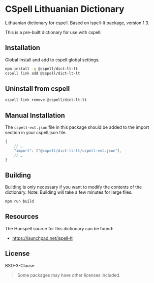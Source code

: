 # CSpell Lithuanian Dictionary

Lithuanian dictionary for cspell. Based on ispell-lt package, version 1.3.

This is a pre-built dictionary for use with cspell.

## Installation

Global Install and add to cspell global settings.

```sh
npm install -g @cspell/dict-lt-lt
cspell link add @cspell/dict-lt-lt
```

## Uninstall from cspell

```sh
cspell link remove @cspell/dict-lt-lt
```

## Manual Installation

The `cspell-ext.json` file in this package should be added to the import section in your cspell.json file.

```javascript
{
    // …
    "import": ["@cspell/dict-lt-lt/cspell-ext.json"],
    // …
}
```

## Building

Building is only necessary if you want to modify the contents of the dictionary. Note: Building will take a few minutes for large files.

```sh
npm run build
```

## Resources

The Hunspell source for this dictionary can be found:

- https://launchpad.net/ispell-lt

## License

BSD-3-Clause

> Some packages may have other licenses included.
